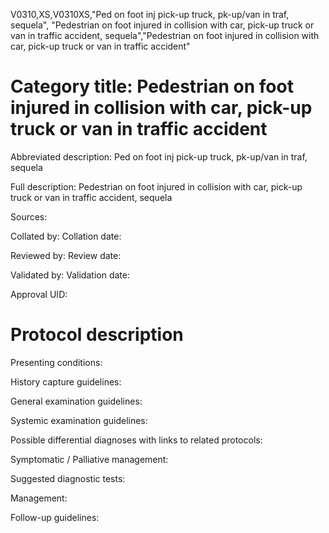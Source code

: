 V0310,XS,V0310XS,"Ped on foot inj pick-up truck, pk-up/van in traf, sequela", "Pedestrian on foot injured in collision with car, pick-up truck or van in traffic accident, sequela","Pedestrian on foot injured in collision with car, pick-up truck or van in traffic accident"
# Category title: Pedestrian on foot injured in collision with car, pick-up truck or van in traffic accident

Abbreviated description: Ped on foot inj pick-up truck, pk-up/van in traf, sequela

Full description: Pedestrian on foot injured in collision with car, pick-up truck or van in traffic accident, sequela

Sources:

Collated by:
Collation date:

Reviewed by:
Review date:

Validated by:
Validation date:

Approval UID:

# Protocol description

Presenting conditions:

History capture guidelines:

General examination guidelines:

Systemic examination guidelines:

Possible differential diagnoses with links to related protocols:

Symptomatic / Palliative management:

Suggested diagnostic tests:

Management:

Follow-up guidelines:
